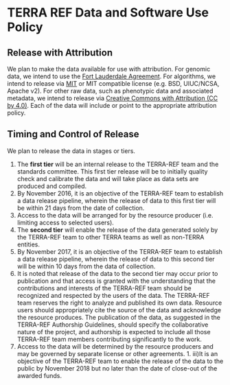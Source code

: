 # TERRA REF Data and Software Use Policy

## Release with Attribution

We plan to make the data available for use with attribution. For genomic data, we intend to use the [Fort Lauderdale Agreement](https://www.genome.gov/pages/research/wellcomereport0303.pdf). For algorithms, we intend to release via [MIT](https://opensource.org/licenses/MIT) or MIT compatible license (e.g. BSD, UIUC/NCSA, Apache v2). For other raw data, such as phenotypic data and associated metadata, we intend to release via [Creative Commons with Attribution (CC by 4.0)](http://creativecommons.org/licenses/by/4.0/). Each of the data will include or point to the appropriate attribution policy. 

## Timing and Control of Release

 We plan to release the data in stages or tiers. 

1. The **first tier** will be an internal release to the TERRA-REF team and the standards committee. This first tier release will be to initially quality check and calibrate the data and will take place as data sets are produced and compiled. 
 1. By November 2016, it is an objective of the TERRA-REF team to establish a data release pipeline, wherein the release of data to this first tier will be within 21 days from the date of collection.
  2. Access to the data will be arranged for by the resource producer (i.e. limiting access to selected users). 
1. The **second tier** will enable the release of the data generated solely by the TERRA-REF team to other TERRA teams as well as non-TERRA entities. 
  1. By November 2017, it is an objective of the TERRA-REF team to establish a data release pipeline, wherein the release of data to this second tier will be within 10 days from the data of collection. 
  2. It is noted that release of the data to the second tier may occur prior to publication and that access is granted with the understanding that the contributions and interests of the TERRA-REF team should be recognized and respected by the users of the data. The TERRA-REF team reserves the right to analyze and published its own data. Resource users should appropriately cite the source of the data and acknowledge the resource produces. The publication of the data, as suggested in the TERRA-REF Authorship Guidelines, should specify the collaborative nature of the project, and authorship is expected to include all those TERRA-REF team members contributing significantly to the work. 
3. Access to the data will be determined by the resource producers and may be governed by separate license or other agreements. 1. iii)It is an objective of the TERRA-REF team to enable the release of the data to the public by November 2018 but no later than the date of close-out of the awarded funds.
